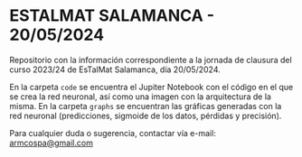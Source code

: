 # ESTALMAT SALAMANCA - 20/05/2024

Repositorio con la información correspondiente a la jornada de clausura del curso 2023/24 de EsTalMat Salamanca, día 20/05/2024.

En la carpeta `code` se encuentra el Jupiter Notebook con el código en el que se crea la red neuronal, así como una imagen con la arquitectura de la misma.
En la carpeta `graphs` se encuentran las gráficas generadas con la red neuronal (predicciones, sigmoide de los datos, pérdidas y precisión).

Para cualquier duda o sugerencia, contactar vía e-mail: armcospa@gmail.com

